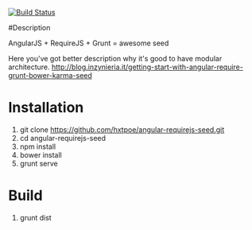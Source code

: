 [![Build Status](https://travis-ci.org/hxtpoe/angular-requirejs-seed.svg?branch=master)](https://travis-ci.org/hxtpoe/angular-requirejs-seed)

#Description

AngularJS + RequireJS + Grunt = awesome seed

Here you've got better description why it's good to have modular architecture. 
http://blog.inzynieria.it/getting-start-with-angular-require-grunt-bower-karma-seed

# Installation

1. git clone https://github.com/hxtpoe/angular-requirejs-seed.git
2. cd angular-requirejs-seed
3. npm install
4. bower install
5. grunt serve

# Build

1. grunt dist
